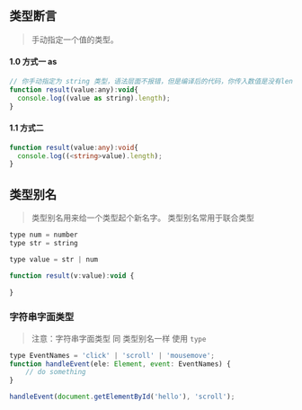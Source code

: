 ## 类型断言

>  手动指定一个值的类型。 

#### 1.0 方式一  as

```js
// 你手动指定为 string 类型，语法层面不报错，但是编译后的代码，你传入数值是没有length属性的，会报错!error
function result(value:any):void{
  console.log((value as string).length);
}
```

#### 1.1 方式二 <type>

```ts
function result(value:any):void{
  console.log((<string>value).length);
}
```



## 类型别名

>  类型别名用来给一个类型起个新名字。 类型别名常用于联合类型

```js
type num = number
type str = string

type value = str | num

function result(v:value):void {
  
}
```



### 字符串字面类型

> 注意：字符串字面类型 同 类型别名一样 使用 `type` 

```js
type EventNames = 'click' | 'scroll' | 'mousemove';
function handleEvent(ele: Element, event: EventNames) {
    // do something
}

handleEvent(document.getElementById('hello'), 'scroll'); 
```

